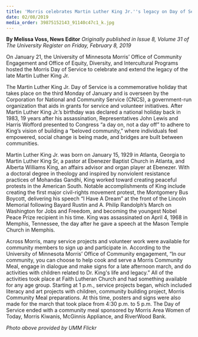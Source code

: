 ```yaml
---
title: 'Morris celebrates Martin Luther King Jr.''s legacy on Day of Service'
date: 02/08/2019
media_order: 39875152143_91140c47c1_k.jpg
---
```


**By Melissa Voss, News Editor** _Originally published in Issue 8, Volume 31 of The University Register on Friday, February 8, 2019_

On January 21, the University of Minnesota Morris’ Office of Community Engagement and Office of Equity, Diversity, and Intercultural Programs hosted the Morris Day of Service to celebrate and extend the legacy of the late Martin Luther King Jr.

The Martin Luther King Jr. Day of Service is a commemorative holiday that takes place on the third Monday of January and is overseen by the Corporation for National and Community Service (CNCS), a government-run organization that aids in grants for service and volunteer initiatives. After Martin Luther King Jr.’s birthday was declared a national holiday back in 1983, 19 years after his assassination, Representatives John Lewis and Harris Wofford presented to Congress “a day on, not a day off” to adhere to King’s vision of building a “beloved community,” where individuals feel empowered, social change is being made, and bridges are built between communities.  

Martin Luther King Jr. was born on January 15, 1929 in Atlanta, Georgia to Martin Luther King Sr, a pastor at Ebenezer Baptist Church in Atlanta, and Alberta Williams King, an affairs advisor and organ player at Ebenezer. With a doctoral degree in theology and inspired by nonviolent resistance practices of Mohandas Gandhi, King worked toward creating peaceful protests in the American South.  Notable accomplishments of King include creating the first major civil-rights movement protest, the Montgomery Bus Boycott, delivering his speech “I Have A Dream” at the front of the Lincoln Memorial following Bayard Rustin and A. Philip Randolph’s March on Washington for Jobs and Freedom, and becoming the youngest Nobel Peace Prize recipient in his time.  King was assassinated on April 4, 1968 in Memphis, Tennessee, the day after he gave a speech at the Mason Temple Church in Memphis.

Across Morris, many service projects and volunteer work were available for community members to sign up and participate in.  According to the University of Minnesota Morris’ Office of Community engagement, “In our community, you can choose to help cook and serve a Morris Community Meal, engage in dialogue and make signs for a late afternoon march, and do activities with children related to Dr. King's life and legacy.”  All of the activities took place at Faith Lutheran Church and had something available for any age group.  Starting at 1 p.m., service projects began, which included literacy and art projects with children, community building project, Morris Community Meal preparations.  At this time, posters and signs were also made for the march that took place from 4:30 p.m. to 5 p.m.  The Day of Service ended with a community meal sponsored by Morris Area Women of Today, Morris Kiwanis, McGinnis Appliance, and RiverWood Bank.

_Photo above provided by UMM Flickr_
